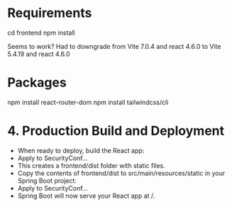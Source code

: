 # Requirements

cd frontend
npm install

Seems to work? Had to downgrade from Vite 7.0.4 and react 4.6.0 to Vite 5.4.19 and react 4.6.0

# Packages

npm install react-router-dom
npm install tailwindcss/cli

# 4. Production Build and Deployment
- When ready to deploy, build the React app:
- Apply to SecurityConf...
- This creates a frontend/dist folder with static files.
- Copy the contents of frontend/dist to src/main/resources/static in your Spring Boot project:
- Apply to SecurityConf...
- Spring Boot will now serve your React app at /.